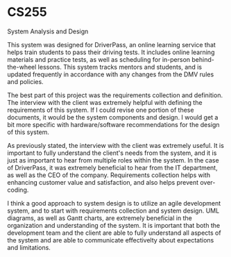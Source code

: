 # CS255
System Analysis and Design


  This system was designed for DriverPass, an online learning service that helps train students
to pass their driving tests. It includes online learning materials and practice tests, as well 
as scheduling for in-person behind-the-wheel lessons. This system tracks mentors and students, 
and is updated frequently in accordance with any changes from the DMV rules and policies.

  The best part of this project was the requirements collection and definition. The interview 
with the client was extremely helpful with defining the requirements of this system. If I could 
revise one portion of these documents, it would be the system components and design. I would get 
a bit more specific with hardware/software recommendations for the design of this system.

  As previously stated, the interview with the client was extremely useful. It is important to 
fully understand the client's needs from the system, and it is just as important to hear from 
multiple roles within the system. In the case of DriverPass, it was extremely beneficial to hear 
from the IT department, as well as the CEO of the company. Requirements collection helps with 
enhancing customer value and satisfaction, and also helps prevent over-coding.

  I think a good approach to system design is to utilize an agile development system, and to 
start with requirements collection and system design. UML diagrams, as well as Gantt charts, 
are extremely beneficial in the organization and understanding of the system. It is important 
that both the development team and the client are able to fully understand all aspects of the 
system and are able to communicate effectivelty about expectations and limitations.

